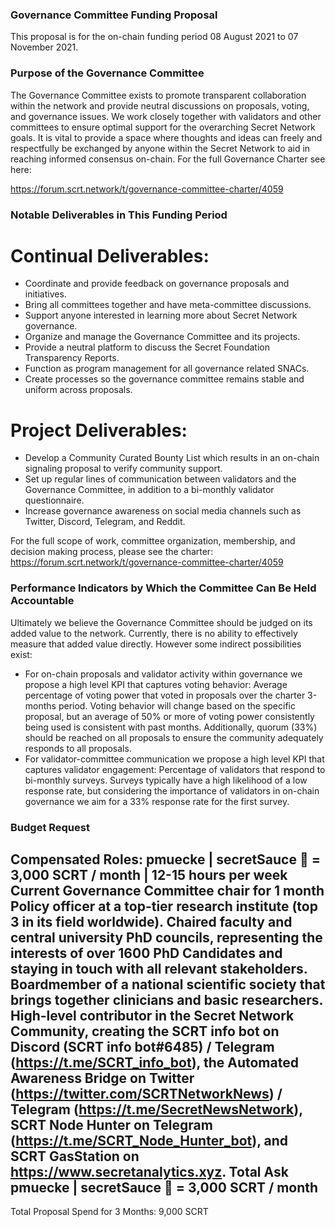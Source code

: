### Governance Committee Funding Proposal
This proposal is for the on-chain funding period 08 August 2021 to 07 November 2021.

### Purpose of the Governance Committee
The Governance Committee exists to promote transparent collaboration within the network and provide neutral discussions on proposals, voting, and governance issues. We work closely together with validators and other committees to ensure optimal support for the overarching Secret Network goals. It is vital to provide a space where thoughts and ideas can freely and respectfully be exchanged by anyone within the Secret Network to aid in reaching informed consensus on-chain. For the full Governance Charter see here:

https://forum.scrt.network/t/governance-committee-charter/4059 

### Notable Deliverables in This Funding Period
# Continual Deliverables:
* Coordinate and provide feedback on governance proposals and initiatives.
* Bring all committees together and have meta-committee discussions.
* Support anyone interested in learning more about Secret Network governance.
* Organize and manage the Governance Committee and its projects.
* Provide a neutral platform to discuss the Secret Foundation Transparency Reports.
* Function as program management for all governance related SNACs.
* Create processes so the governance committee remains stable and uniform across proposals.
 
# Project Deliverables:
* Develop a Community Curated Bounty List which results in an on-chain signaling proposal to verify community support.
* Set up regular lines of communication between validators and the Governance Committee, in addition to a bi-monthly validator questionnaire.
* Increase governance awareness on social media channels such as Twitter, Discord, Telegram, and Reddit.

For the full scope of work, committee organization, membership, and decision making process, please see the charter: 
https://forum.scrt.network/t/governance-committee-charter/4059 

### Performance Indicators by Which the Committee Can Be Held Accountable
Ultimately we believe the Governance Committee should be judged on its added value to the network. Currently, there is no ability to effectively measure that added value directly. However some indirect possibilities exist:
* For on-chain proposals and validator activity within governance we propose a high level KPI that captures voting behavior: Average percentage of voting power that voted in proposals over the charter 3-months period. Voting behavior will change based on the specific proposal, but an average of 50% or more of voting power consistently being used is consistent with past months. Additionally, quorum (33%) should be reached on all proposals to ensure the community adequately responds to all proposals.
* For validator-committee communication we propose a high level KPI that captures validator engagement: Percentage of validators that respond to bi-monthly surveys. Surveys typically have a high likelihood of a low response rate, but considering the importance of validators in on-chain governance we aim for a 33% response rate for the first survey.

### Budget Request
Compensated Roles:
pmuecke | secretSauce 🍯  = 3,000 SCRT / month | 12-15 hours per week
Current Governance Committee chair for 1 month
Policy officer at a top-tier research institute (top 3 in its field worldwide).
Chaired faculty and central university PhD councils, representing the interests of over 1600 PhD Candidates and staying in touch with all relevant stakeholders.
Boardmember of a national scientific society that brings together clinicians and basic researchers.
High-level contributor in the Secret Network Community, creating the SCRT info bot on Discord (SCRT info bot#6485) / Telegram (https://t.me/SCRT_info_bot), the Automated Awareness Bridge on Twitter (https://twitter.com/SCRTNetworkNews) / Telegram (https://t.me/SecretNewsNetwork), SCRT Node Hunter on Telegram (https://t.me/SCRT_Node_Hunter_bot), and SCRT GasStation on https://www.secretanalytics.xyz.
 Total Ask
pmuecke | secretSauce 🍯  = 3,000 SCRT / month
--------------------------------------------
Total Proposal Spend for 3 Months: 9,000 SCRT

